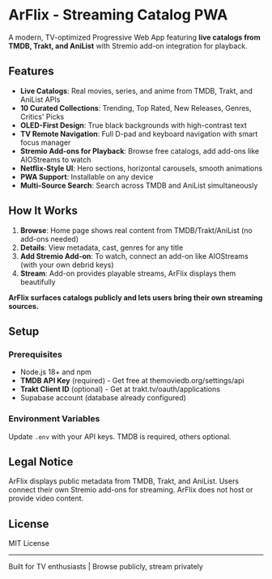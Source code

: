 # ArFlix - Streaming Catalog PWA

A modern, TV-optimized Progressive Web App featuring **live catalogs from TMDB, Trakt, and AniList** with Stremio add-on integration for playback.

## Features

- **Live Catalogs**: Real movies, series, and anime from TMDB, Trakt, and AniList APIs
- **10 Curated Collections**: Trending, Top Rated, New Releases, Genres, Critics' Picks
- **OLED-First Design**: True black backgrounds with high-contrast text
- **TV Remote Navigation**: Full D-pad and keyboard navigation with smart focus manager
- **Stremio Add-ons for Playback**: Browse free catalogs, add add-ons like AIOStreams to watch
- **Netflix-Style UI**: Hero sections, horizontal carousels, smooth animations
- **PWA Support**: Installable on any device
- **Multi-Source Search**: Search across TMDB and AniList simultaneously

## How It Works

1. **Browse**: Home page shows real content from TMDB/Trakt/AniList (no add-ons needed)
2. **Details**: View metadata, cast, genres for any title
3. **Add Stremio Add-on**: To watch, connect an add-on like AIOStreams (with your own debrid keys)
4. **Stream**: Add-on provides playable streams, ArFlix displays them beautifully

**ArFlix surfaces catalogs publicly and lets users bring their own streaming sources.**

## Setup

### Prerequisites

- Node.js 18+ and npm
- **TMDB API Key** (required) - Get free at themoviedb.org/settings/api
- **Trakt Client ID** (optional) - Get at trakt.tv/oauth/applications
- Supabase account (database already configured)

### Environment Variables

Update `.env` with your API keys. TMDB is required, others optional.

## Legal Notice

ArFlix displays public metadata from TMDB, Trakt, and AniList. Users connect their own Stremio add-ons for streaming. ArFlix does not host or provide video content.

## License

MIT License

---

Built for TV enthusiasts | Browse publicly, stream privately
